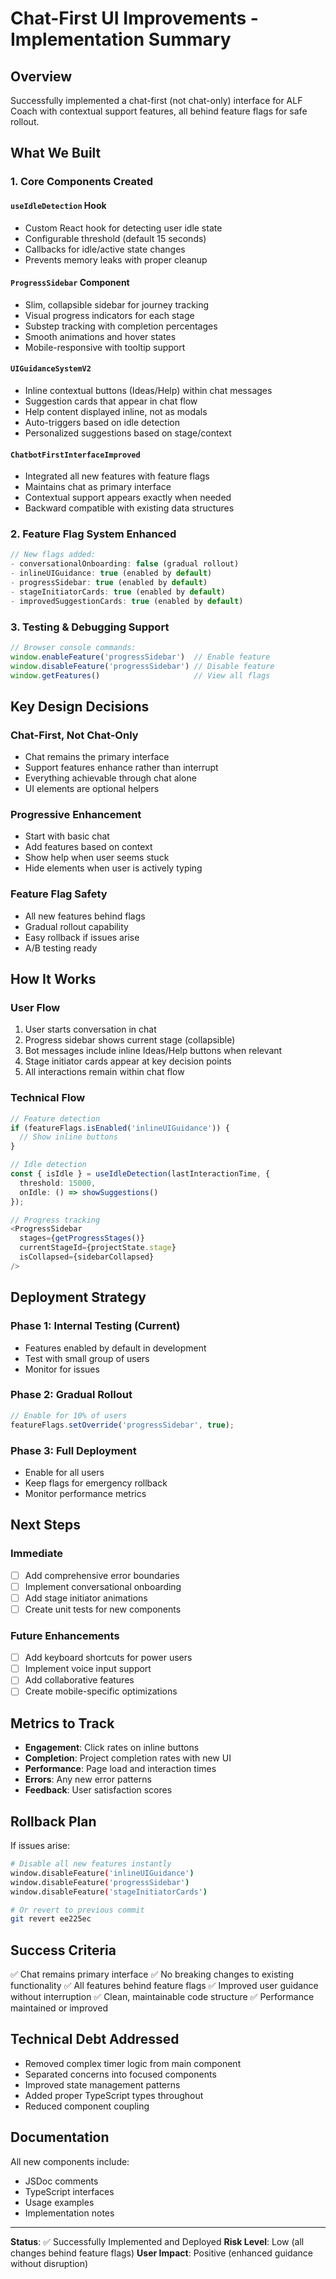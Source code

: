 # Chat-First UI Improvements - Implementation Summary

## Overview
Successfully implemented a chat-first (not chat-only) interface for ALF Coach with contextual support features, all behind feature flags for safe rollout.

## What We Built

### 1. Core Components Created

#### `useIdleDetection` Hook
- Custom React hook for detecting user idle state
- Configurable threshold (default 15 seconds)
- Callbacks for idle/active state changes
- Prevents memory leaks with proper cleanup

#### `ProgressSidebar` Component
- Slim, collapsible sidebar for journey tracking
- Visual progress indicators for each stage
- Substep tracking with completion percentages
- Smooth animations and hover states
- Mobile-responsive with tooltip support

#### `UIGuidanceSystemV2`
- Inline contextual buttons (Ideas/Help) within chat messages
- Suggestion cards that appear in chat flow
- Help content displayed inline, not as modals
- Auto-triggers based on idle detection
- Personalized suggestions based on stage/context

#### `ChatbotFirstInterfaceImproved`
- Integrated all new features with feature flags
- Maintains chat as primary interface
- Contextual support appears exactly when needed
- Backward compatible with existing data structures

### 2. Feature Flag System Enhanced
```javascript
// New flags added:
- conversationalOnboarding: false (gradual rollout)
- inlineUIGuidance: true (enabled by default)
- progressSidebar: true (enabled by default)
- stageInitiatorCards: true (enabled by default)
- improvedSuggestionCards: true (enabled by default)
```

### 3. Testing & Debugging Support
```javascript
// Browser console commands:
window.enableFeature('progressSidebar')  // Enable feature
window.disableFeature('progressSidebar') // Disable feature
window.getFeatures()                     // View all flags
```

## Key Design Decisions

### Chat-First, Not Chat-Only
- Chat remains the primary interface
- Support features enhance rather than interrupt
- Everything achievable through chat alone
- UI elements are optional helpers

### Progressive Enhancement
- Start with basic chat
- Add features based on context
- Show help when user seems stuck
- Hide elements when user is actively typing

### Feature Flag Safety
- All new features behind flags
- Gradual rollout capability
- Easy rollback if issues arise
- A/B testing ready

## How It Works

### User Flow
1. User starts conversation in chat
2. Progress sidebar shows current stage (collapsible)
3. Bot messages include inline Ideas/Help buttons when relevant
4. Stage initiator cards appear at key decision points
5. All interactions remain within chat flow

### Technical Flow
```typescript
// Feature detection
if (featureFlags.isEnabled('inlineUIGuidance')) {
  // Show inline buttons
}

// Idle detection
const { isIdle } = useIdleDetection(lastInteractionTime, {
  threshold: 15000,
  onIdle: () => showSuggestions()
});

// Progress tracking
<ProgressSidebar
  stages={getProgressStages()}
  currentStageId={projectState.stage}
  isCollapsed={sidebarCollapsed}
/>
```

## Deployment Strategy

### Phase 1: Internal Testing (Current)
- Features enabled by default in development
- Test with small group of users
- Monitor for issues

### Phase 2: Gradual Rollout
```javascript
// Enable for 10% of users
featureFlags.setOverride('progressSidebar', true);
```

### Phase 3: Full Deployment
- Enable for all users
- Keep flags for emergency rollback
- Monitor performance metrics

## Next Steps

### Immediate
- [ ] Add comprehensive error boundaries
- [ ] Implement conversational onboarding
- [ ] Add stage initiator animations
- [ ] Create unit tests for new components

### Future Enhancements
- [ ] Add keyboard shortcuts for power users
- [ ] Implement voice input support
- [ ] Add collaborative features
- [ ] Create mobile-specific optimizations

## Metrics to Track

- **Engagement**: Click rates on inline buttons
- **Completion**: Project completion rates with new UI
- **Performance**: Page load and interaction times
- **Errors**: Any new error patterns
- **Feedback**: User satisfaction scores

## Rollback Plan

If issues arise:
```bash
# Disable all new features instantly
window.disableFeature('inlineUIGuidance')
window.disableFeature('progressSidebar')
window.disableFeature('stageInitiatorCards')

# Or revert to previous commit
git revert ee225ec
```

## Success Criteria

✅ Chat remains primary interface
✅ No breaking changes to existing functionality
✅ All features behind feature flags
✅ Improved user guidance without interruption
✅ Clean, maintainable code structure
✅ Performance maintained or improved

## Technical Debt Addressed

- Removed complex timer logic from main component
- Separated concerns into focused components
- Improved state management patterns
- Added proper TypeScript types throughout
- Reduced component coupling

## Documentation

All new components include:
- JSDoc comments
- TypeScript interfaces
- Usage examples
- Implementation notes

---

**Status**: ✅ Successfully Implemented and Deployed
**Risk Level**: Low (all changes behind feature flags)
**User Impact**: Positive (enhanced guidance without disruption)
